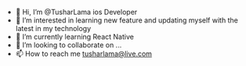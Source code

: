 - 👋 Hi, I’m @TusharLama ios Developer
- 👀 I’m interested in learning new feature and updating myself with the latest in my technology
- 🌱 I’m currently learning React Native
- 💞️ I’m looking to collaborate on ...
- 📫 How to reach me tusharlama@live.com

<!---
TusharLama/TusharLama is a ✨ special ✨ repository because its `README.md` (this file) appears on your GitHub profile.
You can click the Preview link to take a look at your changes.
--->
